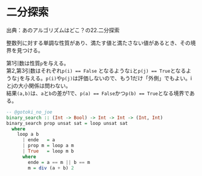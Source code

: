 # 二分探索

出典：あのアルゴリズムはどこ？の22.二分探索

整数列に対する単調な性質があり、満たす値と満たさない値があるとき、その境界を見つける。

第1引数は性質`p`を与える。  
第2,第3引数はそれぞれ`p(i) == False` となるような`i`と`p(j) == True`となるような`j`を与える。`p(i)`や`p(j)`は評価しないので、もう1だけ「外側」でもよい。iとjの大小関係は問わない。  
結果`(a,b)`は、`a`と`b`の差が1で、`p(a) == False`かつ`p(b) == True`となる境界である。

```haskell
-- @gotoki_no_joe
binary_search :: (Int -> Bool) -> Int -> Int -> (Int, Int)
binary_search prop unsat sat = loop unsat sat
  where
    loop a b
      | ende   = a
      | prop m = loop a m
      | True   = loop m b
      where
        ende = a == m || b == m 
        m = div (a + b) 2
```

